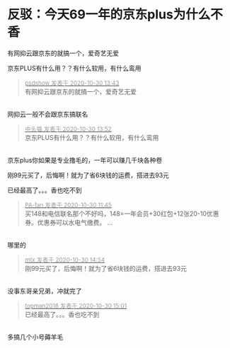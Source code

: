 # 反驳：今天69一年的京东plus为什么不香


有网抑云跟京东的就搞一个，爱奇艺无爱

京东PLUS有什么用？？有什么软用，有什么鸾用

<div class="quote"><blockquote><font size="2"><a href="https://www.hostloc.com/forum.php?mod=redirect&amp;goto=findpost&amp;pid=9374890&amp;ptid=760166" target="_blank"><font color="#999999">psdshow 发表于 2020-10-30 13:43</font></a></font><br />
有网抑云跟京东的就搞一个，爱奇艺无爱</blockquote></div><br />
网抑云一般不会跟京东搞联名<img id="aimg_gDJ5o" onclick="zoom(this, this.src, 0, 0, 0)" class="zoom" src="https://cdn.jsdelivr.net/gh/hishis/forum-master/public/images/patch.gif" onmouseover="img_onmouseoverfunc(this)" onload="thumbImg(this)" border="0" alt="" />

<div class="quote"><blockquote><font size="2"><a href="https://www.hostloc.com/forum.php?mod=redirect&amp;goto=findpost&amp;pid=9374938&amp;ptid=760166" target="_blank"><font color="#999999">中头猫 发表于 2020-10-30 13:52</font></a></font><br />
京东PLUS有什么用？？有什么软用，有什么鸾用</blockquote></div><br />
京东plus你如果是专业撸毛的，一年可以赚几千块各种卷<img id="aimg_PL55e" onclick="zoom(this, this.src, 0, 0, 0)" class="zoom" src="https://cdn.jsdelivr.net/gh/hishis/forum-master/public/images/patch.gif" onmouseover="img_onmouseoverfunc(this)" onload="thumbImg(this)" border="0" alt="" />

刚99元买了，后悔啊！就为了省6块钱的运费，搭进去93元

已经最高了。。。香也吃不到

<div class="quote"><blockquote><font size="2"><a href="https://www.hostloc.com/forum.php?mod=redirect&amp;goto=findpost&amp;pid=9374392&amp;ptid=760166" target="_blank"><font color="#999999">PA-fan 发表于 2020-10-30 11:45</font></a></font><br />
买148和电信联名那个不好吗，148=一年会员+30红包+12张20-10优惠券。优惠券可以水电气缴费。 ...</blockquote></div><br />
哪里的

<div class="quote"><blockquote><font size="2"><a href="https://www.hostloc.com/forum.php?mod=redirect&amp;goto=findpost&amp;pid=9375278&amp;ptid=760166" target="_blank"><font color="#999999">mtx 发表于 2020-10-30 14:54</font></a></font><br />
刚99元买了，后悔啊！就为了省6块钱的运费，搭进去93元</blockquote></div><br />
没事东哥亲兄弟，冲就完了<img id="aimg_dps4p" onclick="zoom(this, this.src, 0, 0, 0)" class="zoom" src="https://cdn.jsdelivr.net/gh/hishis/forum-master/public/images/patch.gif" onmouseover="img_onmouseoverfunc(this)" onload="thumbImg(this)" border="0" alt="" />

<div class="quote"><blockquote><font size="2"><a href="https://www.hostloc.com/forum.php?mod=redirect&amp;goto=findpost&amp;pid=9375325&amp;ptid=760166" target="_blank"><font color="#999999">topman2018 发表于 2020-10-30 15:01</font></a></font><br />
已经最高了。。。香也吃不到</blockquote></div><br />
<img src="static/image/smiley/yct/014.gif" smilieid="45" border="0" alt="" />多搞几个小号薅羊毛<img id="aimg_VBT72" onclick="zoom(this, this.src, 0, 0, 0)" class="zoom" src="https://cdn.jsdelivr.net/gh/hishis/forum-master/public/images/patch.gif" onmouseover="img_onmouseoverfunc(this)" onload="thumbImg(this)" border="0" alt="" />
